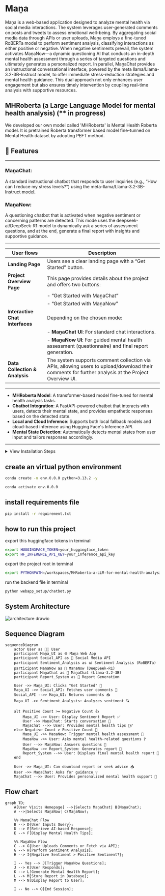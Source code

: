 # Maṉa
Maṉa is a web-based application designed to analyze mental health via social media interactions. The system leverages user-generated comments on posts and tweets to assess emotional well-being. By aggregating social media data through APIs or user uploads, Maṉa employs a fine-tuned RoBERTa model to perform sentiment analysis, classifying interactions as either positive or negative. When negative sentiments prevail, the system activates MaṉaNow—a dynamic questioning AI that conducts an in-depth mental health assessment through a series of targeted questions and ultimately generates a personalized report. In parallel, MaṉaChat provides an instructional conversational interface, powered by the meta llama/Llama-3.2-3B-Instruct model, to offer immediate stress-reduction strategies and mental health guidance. This dual approach not only enhances user engagement but also ensures timely intervention by coupling real-time analysis with supportive resources.

## MHRoberta (a Large Language Model for mental health analysis) (** in progress)

We developed our own model called 'MHRoberta' is Mental Health Roberta model. It is pretrained Roberta transformer based model fine-tunned on Mental Health dataset by adopting PEFT method.

## 🧩 Features
---
### MaṉaChat:  
A standard instructional chatbot that responds to user inquiries (e.g., “How can I reduce my stress levels?”) using the meta-llama/Llama-3.2-3B-Instruct model. 
### MaṉaNow:  
A questioning chatbot that is activated when negative sentiment or concerning patterns are detected. This mode uses the deepseek-ai/DeepSeek-R1 model to dynamically ask a series of assessment questions, and at the end, generate a final report with insights and supportive guidance. 

---

| User flows                  | Description                                                                                 |
|-----------------------------|---------------------------------------------------------------------------------------------|
| **Landing Page**            | Users see a clear landing page with a “Get Started” button.                                |
| **Project Overview Page**   | This page provides details about the project and offers two buttons:                       |
|                             | - “Get Started with MaṉaChat”                                                              |
|                             | - “Get Started with MaṉaNow”                                                               |
| **Interactive Chat Interfaces** | Depending on the chosen mode:                                                          |
|                             | - **MaṉaChat UI**: For standard chat interactions.                                         |
|                             | - **MaṉaNow UI**: For guided mental health assessment (questionnaire) and final report generation. |
| **Data Collection & Analysis** | The system supports comment collection via APIs, allowing users to upload/download their comments for further analysis at the Project Overview UI. |

---
- **MHRoberta Model**: A transformer-based model fine-tuned for mental health analysis tasks.
- **Chatbot Integration**: A FastAPI-powered chatbot that interacts with users, detects their mental state, and provides empathetic responses based on the detected state.
- **Local and Cloud Inference**: Supports both local fallback models and cloud-based inference using Hugging Face's Inference API.
- **Mental State Detection**: Automatically detects mental states from user input and tailors responses accordingly.
---



<details>
<summary>View Installation Steps</summary>

```bash
conda create -n env python=3.13.2
conda activate env
pip install -r requirements.txt
```
</details>

## create an virtual python environment

```bash
conda create -n env.0.0.0 python=3.13.2 -y
```

```bash
conda activate env.0.0.0
```

## install requirements file

```bash
pip install -r requirement.txt
```

## how to run this project

export this huggingface tokens in terminal

```bash
export HUGGINGFACE_TOKEN=your_huggingface_token
export HF_INFERENCE_API_KEY=your_inference_api_key
```

export the project root in terminal

```bash
export PYTHONPATH=/workspaces/MHRoberta-a-LLM-for-mental-health-analysis
```

run the backend file in terminal

```bash
python webapp_setup/chatbot.py
```
## System Architecture
![architecture drawio](https://github.com/user-attachments/assets/e54b82b2-c00f-4b75-8542-7e4737a2d0e9)

## Sequence Diagram
```mermaid
sequenceDiagram
    actor User as 🧑‍💻 User
    participant Maṉa_UI as 🌐 Maṉa Web App
    participant Social_API as 🔗 Social Media API
    participant Sentiment_Analysis as 📊 Sentiment Analysis (RoBERTa)
    participant MaṉaNow as 🤖 MaṉaNow (DeepSeek-R1)
    participant MaṉaChat as 💬 MaṉaChat (Llama-3.2-3B)
    participant Report_System as 📄 Report Generation

    User ->> Maṉa_UI: Clicks "Get Started" 🚀
    Maṉa_UI ->> Social_API: Fetches user comments 📝
    Social_API -->> Maṉa_UI: Returns comments 📥
    Maṉa_UI ->> Sentiment_Analysis: Analyzes sentiment 🔍
    
    alt Positive Count >= Negative Count 👍
        Maṉa_UI ->> User: Display Sentiment Report ✅
        User ->> MaṉaChat: Starts conversation 💬
        MaṉaChat -->> User: Provides mental health tips 🧘‍♂️
    else Negative Count > Positive Count 🚨
        Maṉa_UI ->> MaṉaNow: Trigger mental health assessment 🔴
        MaṉaNow ->> User: Asks mental health-related questions ❓
        User -->> MaṉaNow: Answers questions 📝
        MaṉaNow ->> Report_System: Generates report 📄
        Report_System -->> User: Displays final mental health report 🏥
    end
    
    User ->> Maṉa_UI: Can download report or seek advice 📥
    User ->> MaṉaChat: Asks for guidance 💡
    MaṉaChat -->> User: Provides personalized mental health support 🤗
```

## Flow chart
```mermaid
graph TD;
    A[User Visits Homepage] -->|Selects MaṉaChat| B(MaṉaChat);
    A -->|Selects MaṉaNow| C(MaṉaNow);
    
    %% MaṉaChat Flow
    B --> D{User Inputs Query};
    D --> E[Retrieve AI-based Response];
    E --> F[Display Mental Health Tips];
    
    %% MaṉaNow Flow
    C --> G{User Uploads Comments or Fetch via API};
    G --> H[Perform Sentiment Analysis];
    H --> I{Negative Sentiment > Positive Sentiment?};
    
    I -- Yes --> J[Trigger MaṉaNow Questions];
    J --> K[User Responds];
    K --> L[Generate Mental Health Report];
    L --> M[Store Report in Database];
    M --> N[Display Report to User];
    
    I -- No --> O[End Session];
```

